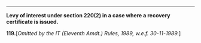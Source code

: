 ****

**Levy of interest under section 220(2) in a case where a recovery certificate is issued.**

**119.**[_Omitted by the IT (Eleventh Amdt.) Rules, 1989, w.e.f. 30-11-1989._]